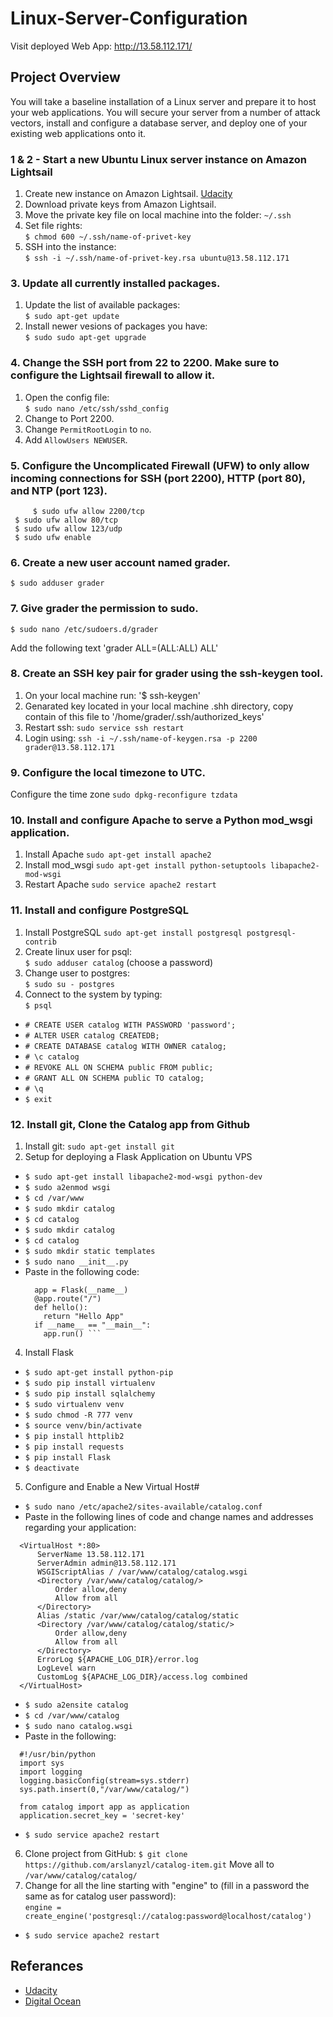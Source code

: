 # Linux-Server-Configuration

Visit deployed Web App: http://13.58.112.171/

## Project Overview
You will take a baseline installation of a Linux server and prepare it to host your web applications. You will secure your server from a number of attack vectors, install and configure a database server, and deploy one of your existing web applications onto it.

### 1 & 2 - Start a new Ubuntu Linux server instance on Amazon Lightsail

1. Create new instance on Amazon Lightsail. [Udacity](https://classroom.udacity.com/nanodegrees/nd004/parts/ab002e9a-b26c-43a4-8460-dc4c4b11c379/modules/357367901175462/lessons/3573679011239847/concepts/c4cbd3f2-9adb-45d4-8eaf-b5fc89cc606e)
2. Download private keys from Amazon Lightsail.
3. Move the private key file on local machine into the folder: `~/.ssh`
4. Set file rights:  
  `$ chmod 600 ~/.ssh/name-of-privet-key`
5. SSH into the instance:  
  `$ ssh -i ~/.ssh/name-of-privet-key.rsa ubuntu@13.58.112.171`
  
### 3. Update all currently installed packages.

1. Update the list of available packages:  
  `$ sudo apt-get update`
2. Install newer vesions of packages you have:  
  `$ sudo sudo apt-get upgrade`

### 4. Change the SSH port from 22 to 2200. Make sure to configure the Lightsail firewall to allow it.

1. Open the config file:  
    `$ sudo nano /etc/ssh/sshd_config`  
2. Change to Port 2200.
3. Change `PermitRootLogin` to `no`.
4. Add `AllowUsers NEWUSER`.  

### 5. Configure the Uncomplicated Firewall (UFW) to only allow incoming connections for SSH (port 2200), HTTP (port 80), and NTP (port 123).
         $ sudo ufw allow 2200/tcp
	 $ sudo ufw allow 80/tcp
	 $ sudo ufw allow 123/udp
	 $ sudo ufw enable   
	 
### 6. Create a new user account named grader.
	$ sudo adduser grader

### 7. Give grader the permission to sudo.
	$ sudo nano /etc/sudoers.d/grader
Add the following text 'grader ALL=(ALL:ALL) ALL'

### 8. Create an SSH key pair for grader using the ssh-keygen tool.
1. On your local machine run: 
	'$ ssh-keygen'
2. Genarated key located in your local machine .shh directory, copy contain of this file to '/home/grader/.ssh/authorized_keys' 
3. Restart ssh:  `sudo service ssh restart`
4. Login using: `ssh -i ~/.ssh/name-of-keygen.rsa -p 2200 grader@13.58.112.171`
	
### 9. Configure the local timezone to UTC.
Configure the time zone `sudo dpkg-reconfigure tzdata`

### 10. Install and configure Apache to serve a Python mod_wsgi application.
1. Install Apache `sudo apt-get install apache2`
2. Install mod_wsgi `sudo apt-get install python-setuptools libapache2-mod-wsgi`
3. Restart Apache `sudo service apache2 restart`

### 11. Install and configure PostgreSQL
1. Install PostgreSQL `sudo apt-get install postgresql postgresql-contrib`
2. Create linux user for psql:  
  `$ sudo adduser catalog` (choose a password)
3. Change user to postgres:  
  `$ sudo su - postgres`
4. Connect to the system by typing:  
  `$ psql`
- `# CREATE USER catalog WITH PASSWORD 'password';` 
- `# ALTER USER catalog CREATEDB;`
- `# CREATE DATABASE catalog WITH OWNER catalog;`
- `# \c catalog` 
- `# REVOKE ALL ON SCHEMA public FROM public;`
- `# GRANT ALL ON SCHEMA public TO catalog;`
- `# \q`
- `$ exit` 

### 12. Install git, Clone the Catalog app from Github
1. Install git: `sudo apt-get install git`
2. Setup for deploying a Flask Application on Ubuntu VPS
-  `$ sudo apt-get install libapache2-mod-wsgi python-dev`
-  `$ sudo a2enmod wsgi`
-  `$ cd /var/www`
-  `$ sudo mkdir catalog`  
-  `$ cd catalog` 
-  `$ sudo mkdir catalog`  
-  `$ cd catalog` 
-  `$ sudo mkdir static templates`  
-  `$ sudo nano __init__.py`
-  Paste in the following code:  
    ```from flask import Flask  
      app = Flask(__name__)  
      @app.route("/")  
      def hello():  
        return "Hello App"  
      if __name__ == "__main__":  
        app.run() ```  
4. Install Flask
  - `$ sudo apt-get install python-pip` 
  - `$ sudo pip install virtualenv`
  - `$ sudo pip install sqlalchemy`
  - `$ sudo virtualenv venv`
  - `$ sudo chmod -R 777 venv`
  - `$ source venv/bin/activate`
  - `$ pip install httplib2`
  - `$ pip install requests`
  - `$ pip install Flask`
  - `$ deactivate`
5. Configure and Enable a New Virtual Host#
 - `$ sudo nano /etc/apache2/sites-available/catalog.conf`
 - Paste in the following lines of code and change names and addresses regarding your application:  
  ```
    <VirtualHost *:80>
        ServerName 13.58.112.171
        ServerAdmin admin@13.58.112.171
        WSGIScriptAlias / /var/www/catalog/catalog.wsgi
        <Directory /var/www/catalog/catalog/>
            Order allow,deny
            Allow from all
        </Directory>
        Alias /static /var/www/catalog/catalog/static
        <Directory /var/www/catalog/catalog/static/>
            Order allow,deny
            Allow from all
        </Directory>
        ErrorLog ${APACHE_LOG_DIR}/error.log
        LogLevel warn
        CustomLog ${APACHE_LOG_DIR}/access.log combined
    </VirtualHost>
  ```
 - `$ sudo a2ensite catalog`
 - `$ cd /var/www/catalog` 
 - `$ sudo nano catalog.wsgi`
 - Paste in the following:  
  ```
    #!/usr/bin/python
    import sys
    import logging
    logging.basicConfig(stream=sys.stderr)
    sys.path.insert(0,"/var/www/catalog/")
    
    from catalog import app as application
    application.secret_key = 'secret-key'
  ```
  - `$ sudo service apache2 restart`
6. Clone project from GitHub:
 `$ git clone https://github.com/arslanyzl/catalog-item.git`
 Move all to `/var/www/catalog/catalog/`
7. Change for all the line starting with "engine" to (fill in a password the same as for catalog user password):  
  ```engine = create_engine('postgresql://catalog:password@localhost/catalog')```
 - `$ sudo service apache2 restart`
 
 ## Referances
 - [Udacity](https://classroom.udacity.com/nanodegrees/nd004/parts/ab002e9a-b26c-43a4-8460-dc4c4b11c379)
 - [Digital Ocean](https://www.digitalocean.com/community/tutorials/how-to-deploy-a-flask-application-on-an-ubuntu-vps)
 



